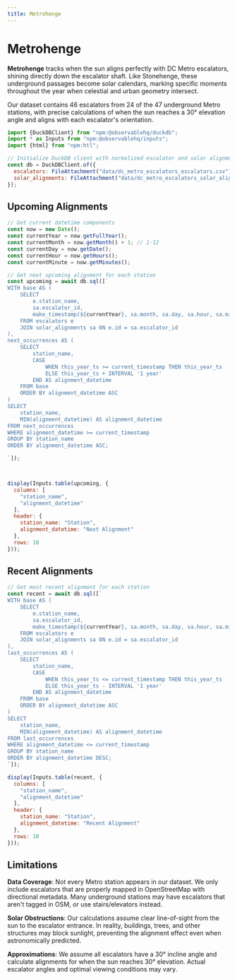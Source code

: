 ```yaml
---
title: Metrohenge
---
```


# Metrohenge

**Metrohenge** tracks when the sun aligns perfectly with DC Metro escalators, shining directly down the escalator shaft. Like Stonehenge, these underground passages become solar calendars, marking specific moments throughout the year when celestial and urban geometry intersect.

Our dataset contains 46 escalators from 24 of the 47 underground Metro stations, with precise calculations of when the sun reaches a 30° elevation angle and aligns with each escalator's orientation.

```js
import {DuckDBClient} from "npm:@observablehq/duckdb";
import * as Inputs from "npm:@observablehq/inputs";
import {html} from "npm:htl";
```

```js
// Initialize DuckDB client with normalized escalator and solar alignment data
const db = DuckDBClient.of({
  escalators: FileAttachment("data/dc_metro_escalators_escalators.csv"),
  solar_alignments: FileAttachment("data/dc_metro_escalators_solar_alignments.csv")
});
```

## Upcoming Alignments

```js
// Get current datetime components
const now = new Date();
const currentYear = now.getFullYear();
const currentMonth = now.getMonth() + 1; // 1-12
const currentDay = now.getDate();
const currentHour = now.getHours();
const currentMinute = now.getMinutes();

// Get next upcoming alignment for each station
const upcoming = await db.sql([`
WITH base AS (
    SELECT 
        e.station_name,
        sa.escalator_id,
        make_timestamp(${currentYear}, sa.month, sa.day, sa.hour, sa.minute, 0) AS this_year_ts
    FROM escalators e
    JOIN solar_alignments sa ON e.id = sa.escalator_id
),
next_occurrences AS (
    SELECT
        station_name,
        CASE
            WHEN this_year_ts >= current_timestamp THEN this_year_ts
            ELSE this_year_ts + INTERVAL '1 year'
        END AS alignment_datetime
    FROM base
    ORDER BY alignment_datetime ASC
)
SELECT
    station_name,
    MIN(alignment_datetime) AS alignment_datetime
FROM next_occurrences
WHERE alignment_datetime >= current_timestamp
GROUP BY station_name
ORDER BY alignment_datetime ASC;

`]);

```

```js


display(Inputs.table(upcoming, {
  columns: [
    "station_name",
    "alignment_datetime"
  ],
  header: {
    station_name: "Station",
    alignment_datetime: "Next Alignment"
  },
  rows: 10
}));
```

## Recent Alignments

```js
// Get most recent alignment for each station
const recent = await db.sql([`
WITH base AS (
    SELECT 
        e.station_name,
        sa.escalator_id,
        make_timestamp(${currentYear}, sa.month, sa.day, sa.hour, sa.minute, 0) AS this_year_ts
    FROM escalators e
    JOIN solar_alignments sa ON e.id = sa.escalator_id
),
last_occurrences AS (
    SELECT
        station_name,
        CASE
            WHEN this_year_ts <= current_timestamp THEN this_year_ts
            ELSE this_year_ts - INTERVAL '1 year'
        END AS alignment_datetime
    FROM base
    ORDER BY alignment_datetime ASC
)
SELECT
    station_name,
    MIN(alignment_datetime) AS alignment_datetime
FROM last_occurrences
WHERE alignment_datetime <= current_timestamp
GROUP BY station_name
ORDER BY alignment_datetime DESC;
`]);
```

```js
display(Inputs.table(recent, {
  columns: [
    "station_name",
    "alignment_datetime"
  ],
  header: {
    station_name: "Station",
    alignment_datetime: "Recent Alignment"
  },
  rows: 10
}));
```

## Limitations

**Data Coverage**: Not every Metro station appears in our dataset. We only include escalators that are properly mapped in OpenStreetMap with directional metadata. Many underground stations may have escalators that aren't tagged in OSM, or use stairs/elevators instead.

**Solar Obstructions**: Our calculations assume clear line-of-sight from the sun to the escalator entrance. In reality, buildings, trees, and other structures may block sunlight, preventing the alignment effect even when astronomically predicted.

**Approximations**: We assume all escalators have a 30° incline angle and calculate alignments for when the sun reaches 30° elevation. Actual escalator angles and optimal viewing conditions may vary.
